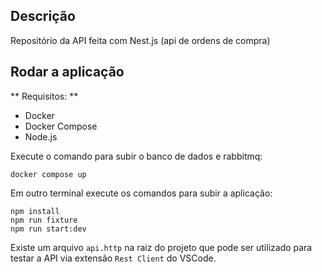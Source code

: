 ## Descrição

Repositório da API feita com Nest.js (api de ordens de compra)

## Rodar a aplicação

** Requisitos: **

- Docker
- Docker Compose
- Node.js


Execute o comando para subir o banco de dados e rabbitmq:

```
docker compose up
```

Em outro terminal execute os comandos para subir a aplicação:

```
npm install
npm run fixture
npm run start:dev
```

Existe um arquivo `api.http` na raiz do projeto que pode ser utilizado para testar a API via extensão `Rest Client` do VSCode.




